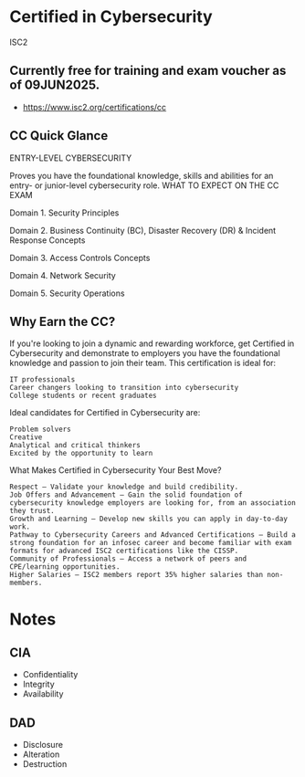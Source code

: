 # Certified in Cybersecurity
ISC2

## Currently free for training and exam voucher as of 09JUN2025.
- https://www.isc2.org/certifications/cc


## CC Quick Glance
ENTRY-LEVEL CYBERSECURITY

Proves you have the foundational knowledge, skills and abilities for an entry- or junior-level cybersecurity role.
WHAT TO EXPECT ON THE CC EXAM

Domain 1. Security Principles

Domain 2. Business Continuity (BC), Disaster Recovery (DR) & Incident Response Concepts

Domain 3. Access Controls Concepts

Domain 4. Network Security

Domain 5. Security Operations

## Why Earn the CC?

If you're looking to join a dynamic and rewarding workforce, get Certified in Cybersecurity and demonstrate to employers you have the foundational knowledge and passion to join their team. This certification is ideal for:

    IT professionals
    Career changers looking to transition into cybersecurity
    College students or recent graduates

Ideal candidates for Certified in Cybersecurity are:

    Problem solvers
    Creative
    Analytical and critical thinkers
    Excited by the opportunity to learn

What Makes Certified in Cybersecurity Your Best Move?

    Respect – Validate your knowledge and build credibility.
    Job Offers and Advancement – Gain the solid foundation of cybersecurity knowledge employers are looking for, from an association they trust.
    Growth and Learning – Develop new skills you can apply in day-to-day work.
    Pathway to Cybersecurity Careers and Advanced Certifications – Build a strong foundation for an infosec career and become familiar with exam formats for advanced ISC2 certifications like the CISSP.
    Community of Professionals – Access a network of peers and CPE/learning opportunities.
    Higher Salaries – ISC2 members report 35% higher salaries than non-members.

# Notes
## CIA
- Confidentiality
- Integrity
- Availability

## DAD
- Disclosure
- Alteration
- Destruction

